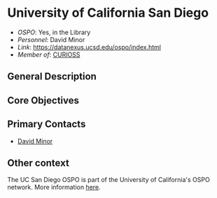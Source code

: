 # University of California San Diego

- *OSPO*: Yes, in the Library
- *Personnel*: David Minor
- *Link*: https://datanexus.ucsd.edu/ospo/index.html
- *Member of*: [CURIOSS](https://curioss.org/)

## General Description



## Core Objectives



## Primary Contacts

- [David Minor](mailto:dminor@ucsd.edu)

## Other context

The UC San Diego OSPO is part of the University of California's OSPO network. More information [here](https://today.ucsd.edu/story/new-grant-supports-multi-uc-campus-effort-to-build-network-of-open-source-program-offices).
